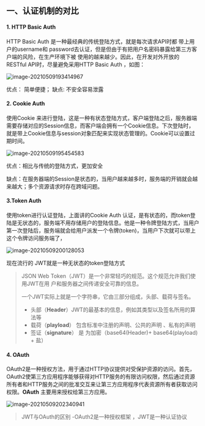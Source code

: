 ## 一、认证机制的对比

#### 1.  **HTTP Basic Auth** 

HTTP Basic Auth 是一种最经典的传统登陆方式，就是每次请求API时都 带上用户的username和 password去认证，但是但由于有把用户名密码暴露给第三方客户端的风险，在生产环境下被 使用的越来越少。因此，在开发对外开放的RESTful API时，尽量避免采用HTTP Basic Auth ，如图：

![image-20210509193414967](https://gitee.com/liuzihao169/pic/raw/master/image/20210509193419.png)

优点： 简单便捷； 缺点: 不安全容易泄露

#### 2. **Cookie Auth** 

使用Cookie 来进行登陆，这是一种有状态登陆方式，客户端登陆之后，服务器端需要存储对应的Session信息，而客户端会拥有一个Cookie信息。下次登陆时，就是带上Cookie信息与session对象匹配来实现状态管理的。Cookie可以设置过期时间。

![image-20210509195454583](https://gitee.com/liuzihao169/pic/raw/master/image/20210509195507.png)

优点：相比与传统的登陆方式，更加安全

缺点：在服务器端的Session是状态的，当用户越来越多时，服务端的开销就会越来越大；多个资源请求时存在跨域问题。

#### 3.**Token Auth** 

使用token进行认证登陆，上面讲的Cookie Auth 认证，是有状态的，而token登陆是无状态的，服务端不用存储用户的登陆信息。他是一种令牌登陆方式，当用户第一次登陆后，服务端就会给用户派发一个令牌(token)，当用户下次就可以带上这个令牌访问服务端了，

![image-20210509200128053](https://gitee.com/liuzihao169/pic/raw/master/image/20210509200128.png)

现在流行的 JWT就是一种无状态的token登陆方式

> JSON Web Token（JWT）是一个非常轻巧的规范。这个规范允许我们使用JWT在用 户和服务器之间传递安全可靠的信息。 
>
> 一个JWT实际上就是一个字符串，它由三部分组成，头部、载荷与签名。 
>
> - 头部（**Header**）JWT的最基本的信息，例如其类型以及签名所用的算法等
> - 载荷（**playload**） 包含标准中注册的声明、公共的声明 、私有的声明
> - 签证（**signature**）  是 为加密（base64(Header)+ base64(playload) + 盐）

#### 4. **OAuth** 

OAuth2是一种授权方法，用于通过HTTP协议提供对受保护资源的访问。首先，OAuth2使第三方应用程序能够获得对HTTP服务的有限访问权限，然后通过资源所有者和HTTP服务之间的批准交互来让第三方应用程序代表资源所有者获取访问权限。**OAuth** 主要用来授权给第三方应用。

![image-20210509202340941](https://gitee.com/liuzihao169/pic/raw/master/image/20210509202343.png)

> JWT与OAuth的区别 -OAuth2是一种授权框架 ，JWT是一种认证协议 